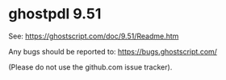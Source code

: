 # ghostpdl 9.51

See:
https://ghostscript.com/doc/9.51/Readme.htm

Any bugs should be reported to:
https://bugs.ghostscript.com/

(Please do not use the github.com issue tracker).

